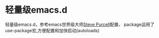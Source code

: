 轻量级emacs.d
=============

轻量级emacs.d，参考emacs世界级大师[Steve Purcell](https://github.com/purcell/emacs.d)配置，
package运用了use-package宏,方便配置和加快启动(autoloads)
